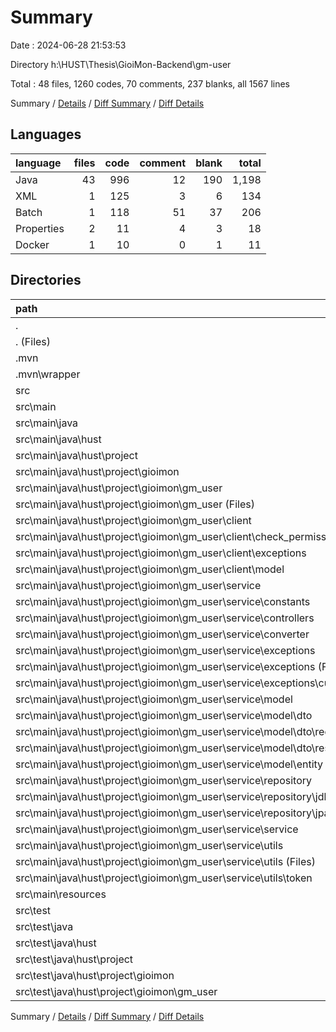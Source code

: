 # Summary

Date : 2024-06-28 21:53:53

Directory h:\\HUST\\Thesis\\GioiMon-Backend\\gm-user

Total : 48 files,  1260 codes, 70 comments, 237 blanks, all 1567 lines

Summary / [Details](details.md) / [Diff Summary](diff.md) / [Diff Details](diff-details.md)

## Languages
| language | files | code | comment | blank | total |
| :--- | ---: | ---: | ---: | ---: | ---: |
| Java | 43 | 996 | 12 | 190 | 1,198 |
| XML | 1 | 125 | 3 | 6 | 134 |
| Batch | 1 | 118 | 51 | 37 | 206 |
| Properties | 2 | 11 | 4 | 3 | 18 |
| Docker | 1 | 10 | 0 | 1 | 11 |

## Directories
| path | files | code | comment | blank | total |
| :--- | ---: | ---: | ---: | ---: | ---: |
| . | 48 | 1,260 | 70 | 237 | 1,567 |
| . (Files) | 3 | 253 | 54 | 44 | 351 |
| .mvn | 1 | 2 | 0 | 1 | 3 |
| .mvn\\wrapper | 1 | 2 | 0 | 1 | 3 |
| src | 44 | 1,005 | 16 | 192 | 1,213 |
| src\\main | 43 | 996 | 16 | 187 | 1,199 |
| src\\main\\java | 42 | 987 | 12 | 185 | 1,184 |
| src\\main\\java\\hust | 42 | 987 | 12 | 185 | 1,184 |
| src\\main\\java\\hust\\project | 42 | 987 | 12 | 185 | 1,184 |
| src\\main\\java\\hust\\project\\gioimon | 42 | 987 | 12 | 185 | 1,184 |
| src\\main\\java\\hust\\project\\gioimon\\gm_user | 42 | 987 | 12 | 185 | 1,184 |
| src\\main\\java\\hust\\project\\gioimon\\gm_user (Files) | 1 | 13 | 0 | 3 | 16 |
| src\\main\\java\\hust\\project\\gioimon\\gm_user\\client | 4 | 133 | 0 | 35 | 168 |
| src\\main\\java\\hust\\project\\gioimon\\gm_user\\client\\check_permission | 1 | 14 | 0 | 4 | 18 |
| src\\main\\java\\hust\\project\\gioimon\\gm_user\\client\\exceptions | 2 | 87 | 0 | 21 | 108 |
| src\\main\\java\\hust\\project\\gioimon\\gm_user\\client\\model | 1 | 32 | 0 | 10 | 42 |
| src\\main\\java\\hust\\project\\gioimon\\gm_user\\service | 37 | 841 | 12 | 147 | 1,000 |
| src\\main\\java\\hust\\project\\gioimon\\gm_user\\service\\constants | 1 | 5 | 0 | 3 | 8 |
| src\\main\\java\\hust\\project\\gioimon\\gm_user\\service\\controllers | 5 | 115 | 1 | 17 | 133 |
| src\\main\\java\\hust\\project\\gioimon\\gm_user\\service\\converter | 3 | 39 | 2 | 11 | 52 |
| src\\main\\java\\hust\\project\\gioimon\\gm_user\\service\\exceptions | 4 | 45 | 1 | 10 | 56 |
| src\\main\\java\\hust\\project\\gioimon\\gm_user\\service\\exceptions (Files) | 1 | 27 | 1 | 3 | 31 |
| src\\main\\java\\hust\\project\\gioimon\\gm_user\\service\\exceptions\\custom | 3 | 18 | 0 | 7 | 25 |
| src\\main\\java\\hust\\project\\gioimon\\gm_user\\service\\model | 7 | 129 | 0 | 22 | 151 |
| src\\main\\java\\hust\\project\\gioimon\\gm_user\\service\\model\\dto | 5 | 63 | 0 | 15 | 78 |
| src\\main\\java\\hust\\project\\gioimon\\gm_user\\service\\model\\dto\\request | 2 | 27 | 0 | 6 | 33 |
| src\\main\\java\\hust\\project\\gioimon\\gm_user\\service\\model\\dto\\response | 3 | 36 | 0 | 9 | 45 |
| src\\main\\java\\hust\\project\\gioimon\\gm_user\\service\\model\\entity | 2 | 66 | 0 | 7 | 73 |
| src\\main\\java\\hust\\project\\gioimon\\gm_user\\service\\repository | 4 | 126 | 0 | 18 | 144 |
| src\\main\\java\\hust\\project\\gioimon\\gm_user\\service\\repository\\jdbc | 3 | 117 | 0 | 14 | 131 |
| src\\main\\java\\hust\\project\\gioimon\\gm_user\\service\\repository\\jpa | 1 | 9 | 0 | 4 | 13 |
| src\\main\\java\\hust\\project\\gioimon\\gm_user\\service\\service | 5 | 127 | 7 | 19 | 153 |
| src\\main\\java\\hust\\project\\gioimon\\gm_user\\service\\utils | 8 | 255 | 1 | 47 | 303 |
| src\\main\\java\\hust\\project\\gioimon\\gm_user\\service\\utils (Files) | 5 | 171 | 1 | 26 | 198 |
| src\\main\\java\\hust\\project\\gioimon\\gm_user\\service\\utils\\token | 3 | 84 | 0 | 21 | 105 |
| src\\main\\resources | 1 | 9 | 4 | 2 | 15 |
| src\\test | 1 | 9 | 0 | 5 | 14 |
| src\\test\\java | 1 | 9 | 0 | 5 | 14 |
| src\\test\\java\\hust | 1 | 9 | 0 | 5 | 14 |
| src\\test\\java\\hust\\project | 1 | 9 | 0 | 5 | 14 |
| src\\test\\java\\hust\\project\\gioimon | 1 | 9 | 0 | 5 | 14 |
| src\\test\\java\\hust\\project\\gioimon\\gm_user | 1 | 9 | 0 | 5 | 14 |

Summary / [Details](details.md) / [Diff Summary](diff.md) / [Diff Details](diff-details.md)